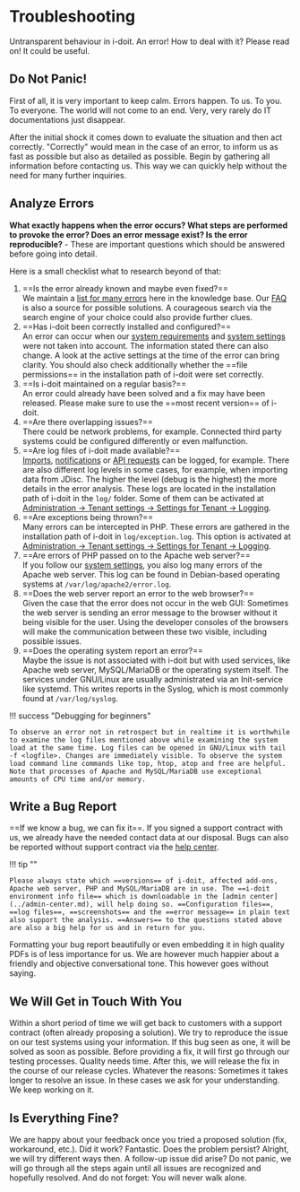 # Troubleshooting

Untransparent behaviour in i-doit. An error! How to deal with it? Please read on! It could be useful.

## Do Not Panic!

First of all, it is very important to keep calm. Errors happen. To us. To you. To everyone. The world will not come to an end. Very, very rarely do IT documentations just disappear.

After the initial shock it comes down to evaluate the situation and then act correctly. "Correctly" would mean in the case of an error, to inform us as fast as possible but also as detailed as possible. Begin by gathering all information before contacting us. This way we can quickly help without the need for many further inquiries.

## Analyze Errors

**What exactly happens when the error occurs? What steps are performed to provoke the error? Does an error message exist? Is the error reproducible?** - These are important questions which should be answered before going into detail.

Here is a small checklist what to research beyond of that:

1.  ==Is the error already known and maybe even fixed?==<br> We maintain a [list for many errors](../hotfixes/index.md) here in the knowledge base. Our [FAQ](https://help.i-doit.com/hc/en-us/categories/115000434905) is also a source for possible solutions. A courageous search via the search engine of your choice could also provide further clues.
2.  ==Has i-doit been correctly installed and configured?==<br> An error can occur when our [system requirements](../../installation/system-requirements.md) and [system settings](../../installation/manual-installation/system-settings.md) were not taken into account. The information stated there can also change. A look at the active settings at the time of the error can bring clarity. You should also check additionally whether the ==file permissions== in the installation path of i-doit were set correctly.
3.  ==Is i-doit maintained on a regular basis?==<br> An error could already have been solved and a fix may have been released. Please make sure to use the ==most recent version== of i-doit.
4.  ==Are there overlapping issues?==<br> There could be network problems, for example. Connected third party systems could be configured differently or even malfunction.
5.  ==Are log files of i-doit made available?==<br> [Imports](../../consolidate-data/index.md), [notifications](../../evaluation/notifications.md) or [API requests](../../i-doit-add-ons/api/index.md) can be logged, for example. There are also different log levels in some cases, for example, when importing data from JDisc. The higher the level (debug is the highest) the more details in the error analysis. These logs are located in the installation path of i-doit in the `log/` folder. Some of them can be activated at [Administration → Tenant settings → Settings for Tenant → Logging](../administration/tenant-management/settings-for-tenant.md#logging).
6.  ==Are exceptions being thrown?==<br> Many errors can be intercepted in PHP. These errors are gathered in the installation path of i-doit in `log/exception.log`. This option is activated at [Administration → Tenant settings → Settings for Tenant → Logging](../administration/tenant-management/settings-for-tenant.md#logging).
7.  ==Are errors of PHP passed on to the Apache web server?==<br> If you follow our [system settings](../../installation/manual-installation/system-settings.md), you also log many errors of the Apache web server. This log can be found in Debian-based operating systems at `/var/log/apache2/error.log`.
8.  ==Does the web server report an error to the web browser?==<br> Given the case that the error does not occur in the web GUI: Sometimes the web server is sending an error message to the browser without it being visible for the user. Using the developer consoles of the browsers will make the communication between these two visible, including possible issues.
9.  ==Does the operating system report an error?==<br> Maybe the issue is not associated with i-doit but with used services, like Apache web server, MySQL/MariaDB or the operating system itself. The services under GNU/Linux are usually administrated via an Init-service like systemd. This writes reports in the Syslog, which is most commonly found at `/var/log/syslog`.

!!! success "Debugging for beginners"

    To observe an error not in retrospect but in realtime it is worthwhile to examine the log files mentioned above while examining the system load at the same time. Log files can be opened in GNU/Linux with tail -f <logfile>. Changes are immediately visible. To observe the system load command line commands like top, htop, atop and free are helpful. Note that processes of Apache and MySQL/MariaDB use exceptional amounts of CPU time and/or memory.

## Write a Bug Report

==If we know a bug, we can fix it==. If you signed a support contract with us, we already have the needed contact data at our disposal. Bugs can also be reported without support contract via the [help center](https://help.i-doit.com).

!!! tip ""

    Please always state which ==versions== of i-doit, affected add-ons, Apache web server, PHP and MySQL/MariaDB are in use. The ==i-doit environment info file== which is downloadable in the [admin center](../admin-center.md), will help doing so. ==Configuration files==, ==log files==, ==screenshots== and the ==error message== in plain text also support the analysis. ==Answers== to the questions stated above are also a big help for us and in return for you.

Formatting your bug report beautifully or even embedding it in high quality PDFs is of less importance for us. We are however much happier about a friendly and objective conversational tone. This however goes without saying.

## We Will Get in Touch With You

Within a short period of time we will get back to customers with a support contract (often already proposing a solution). We try to reproduce the issue on our test systems using your information. If this bug seen as one, it will be solved as soon as possible. Before providing a fix, it will first go through our testing processes. Quality needs time. After this, we will release the fix in the course of our release cycles. Whatever the reasons: Sometimes it takes longer to resolve an issue. In these cases we ask for your understanding. We keep working on it.

## Is Everything Fine?

We are happy about your feedback once you tried a proposed solution (fix, workaround, etc.). Did it work? Fantastic. Does the problem persist? Alright, we will try different ways then. A follow-up issue did arise? Do not panic, we will go through all the steps again until all issues are recognized and hopefully resolved. And do not forget: You will never walk alone.
